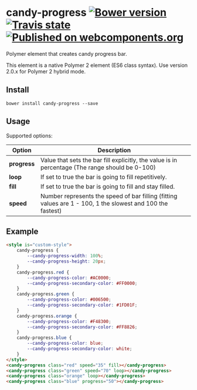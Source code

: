# candy-progress  [![Bower version](https://badge.fury.io/bo/candy-progress.svg)](http://badge.fury.io/bo/candy-progress) [![Travis state](https://travis-ci.org/Collaborne/candy-progress.svg?branch=master)](https://travis-ci.org/Collaborne/candy-progress) [![Published on webcomponents.org](https://img.shields.io/badge/webcomponents.org-published-blue.svg)](https://www.webcomponents.org/element/Collaborne/candy-progress)

Polymer element that creates candy progress bar.

This element is a native Polymer 2 element (ES6 class syntax). Use version 2.0.x for Polymer 2 hybrid mode.

## Install

`bower install candy-progress --save`

## Usage

Supported options:

| Option            | Description                                                                                                             |
| ----------------- | ----------------------------------------------------------------------------------------------------------------------- |
| **progress**      | Value that sets the bar fill explicitly, the value is in percentage (The range should be 0-100)                |
| **loop**          | If set to true the bar is going to fill repetitively.                                                        |
| **fill**          | If set to true the bar is going to fill and stay filled.                                                      |
| **speed**         | Number represents the speed of bar filling (fitting values are 1 - 100, 1 the slowest and 100 the fastest) |

## Example

<!--
```
<custom-element-demo>
  <template>
    <link rel="import" href="candy-progress.html">
    <next-code-block></next-code-block>
  </template>
</custom-element-demo>
```
-->

```html
<style is="custom-style">
    candy-progress {
        --candy-progress-width: 100%;
        --candy-progress-height: 20px;
    }
    candy-progress.red {
        --candy-progress-color: #AC0000;
        --candy-progress-secondary-color: #FF0000;
    }
    candy-progress.green {
        --candy-progress-color: #006500;
        --candy-progress-secondary-color: #1FD01F;
    }
    candy-progress.orange {
        --candy-progress-color: #F48300;
        --candy-progress-secondary-color: #FF8826;
    }
    candy-progress.blue {
        --candy-progress-color: blue;
        --candy-progress-secondary-color: white;
    }
</style>
<candy-progress class="red" speed="35" fill></candy-progress>
<candy-progress class="green" speed="70" loop></candy-progress>
<candy-progress class="orange" loop></candy-progress>
<candy-progress class="blue" progress="50"></candy-progress>
```
